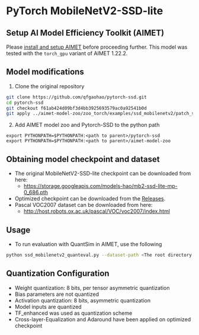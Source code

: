 # PyTorch MobileNetV2-SSD-lite

## Setup AI Model Efficiency Toolkit (AIMET)
Please [install and setup AIMET](https://github.com/quic/aimet/blob/release-aimet-1.22/packaging/install.md) before proceeding further.
This model was tested with the `torch_gpu` variant of AIMET 1.22.2.

## Model modifications
1. Clone the original repository
```bash
git clone https://github.com/qfgaohao/pytorch-ssd.git
cd pytorch-ssd
git checkout f61ab424d09bf3d4bb3925693579ac0a92541b0d
git apply ../aimet-model-zoo/zoo_torch/examples/ssd_mobilenetv2/patch_ssd.patch
```
2. Add AIMET model zoo and Pytorch-SSD to the python path
```
export PYTHONPATH=$PYTHONPATH:<path to parent>/pytorch-ssd
export PYTHONPATH=$PYTHONPATH:<path to parent>/aimet-model-zoo
```

## Obtaining model checkpoint and dataset
- The original MobileNetV2-SSD-lite checkpoint can be downloaded from here:
  - https://storage.googleapis.com/models-hao/mb2-ssd-lite-mp-0_686.pth
- Optimized checkpoint can be downloaded from the [Releases](/../../releases).
- Pascal VOC2007 dataset can be downloaded from here:
  - http://host.robots.ox.ac.uk/pascal/VOC/voc2007/index.html


## Usage
- To run evaluation with QuantSim in AIMET, use the following
```bash
python ssd_mobilenetv2_quanteval.py --dataset-path <The root directory of dataset, e.g., my_path/VOCdevkit/VOC2007/>
```

## Quantization Configuration
- Weight quantization: 8 bits, per tensor asymmetric quantization
- Bias parameters are not quantized
- Activation quantization: 8 bits, asymmetric quantization
- Model inputs are quantized
- TF_enhanced was used as quantization scheme
- Cross-layer-Equalization and Adaround have been applied on optimized checkpoint
